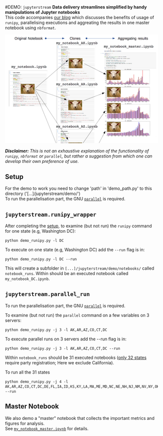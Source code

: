 #DEMO: `jupyterstream`
**Data delivery streamlines simplified by handy manipulations of Jupyter notebooks**  
This code accompanies [our blog](http://wiki.cambridgeanalytica.net/blog-runipy) which discusses the benefits of usage of `runipy`, parallelising executions and aggreating the results in one master notebook using `nbformat`.

![Alt text](../png/jupyterstream.png?raw=true "Title")

***Disclaimer:*** *This is not an exhaustive explanation of the functionality of `runipy`, `nbformat` or `parallel`, but rather a suggestion from which one can develop their own preference of use.* 

## Setup
For the demo to work you need to change 'path' in 'demo_path.py' to this directory ('[...]/jupyterstream/demo/')  
To run the parallelisation part, the GNU [`parallel`](http://savannah.gnu.org/projects/parallel/) is required.

## `jupyterstream.runipy_wrapper`

After completing the [setup](https://github.com/cambridgeanalytica/public/tree/master/jupyterstream#setup), to examine (but not run) the `runipy` command for one state (e.g, Washington DC): 
```
python demo_runipy.py -l DC
```

To execute on one state (e.g, Washington DC) add the `--run` flag is in:  
```
python demo_runipy.py -l DC --run
```
This will create a subfolder in `[...]/jupyterstream/demo/notebooks/` called `notebook_runs`. Within should be an executed notebook called `my_notebook_DC.ipynb`.  

## `jupyterstream.parallel_run`
To run the parallelisation part, the GNU [`parallel`](http://savannah.gnu.org/projects/parallel/) is required.  

To examine (but not run) the `parallel` command on a few variables on 3 servers: 
```
python demo_runipy.py -j 3 -l AK,AR,AZ,CO,CT,DC
```

To execute parallel runs on 3 servers add the --run flag is in:
```
python demo_runipy.py -j 3 -l AK,AR,AZ,CO,CT,DC --run
```
Within  `notebook_runs` should be 31 executed notebooks ([only 32 states](http://www.huffingtonpost.com/2014/05/27/state-party-registration_n_5399977.html) require party registration; Here we exclude California).

To run all the 31 states  
```
python demo_runipy.py -j 4 -l AK,AR,AZ,CO,CT,DC,DE,FL,IA,ID,KS,KY,LA,MA,ME,MD,NC,NE,NH,NJ,NM,NV,NY,OK,OR,PA,RI,SD,UT,WV,WY --run
```

## Master Notebook
We also demo a "master" notebook that collects the important metrics and figures for analysis.  
See [`my_notebook_master.ipynb`](./notebooks/my_notebook_master.ipynb) for details. 
